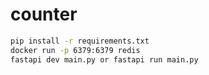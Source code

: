 # counter

```cmd
pip install -r requirements.txt
docker run -p 6379:6379 redis
fastapi dev main.py or fastapi run main.py
```
